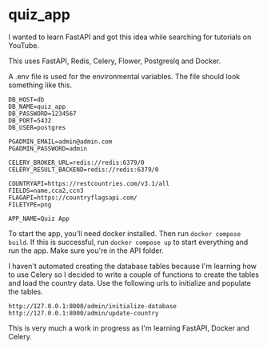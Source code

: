 # quiz_app

I wanted to learn FastAPI and got this idea while searching for tutorials on YouTube.

This uses FastAPI, Redis, Celery, Flower, Postgreslq and Docker.


A .env file is used for the environmental variables.  The file should look something like this.

```
DB_HOST=db
DB_NAME=quiz_app
DB_PASSWORD=1234567
DB_PORT=5432
DB_USER=postgres

PGADMIN_EMAIL=admin@admin.com
PGADMIN_PASSWORD=admin

CELERY_BROKER_URL=redis://redis:6379/0
CELERY_RESULT_BACKEND=redis://redis:6379/0

COUNTRYAPI=https://restcountries.com/v3.1/all
FIELDS=name,cca2,ccn3
FLAGAPI=https://countryflagsapi.com/
FILETYPE=png

APP_NAME=Quiz App
```

To start the app, you'll need docker installed.  Then run `docker compose build`.  If this is successful, run `docker compose up` to start everything and run the app. Make sure you're in the API folder.

I haven't automated creating the database tables because I'm learning how to use Celery so I decided to write a couple of functions to create the tables and load the country data.  Use the following urls to initialize and populate the tables.

`http://127.0.0.1:8000/admin/initialize-database`
`http://127.0.0.1:8000/admin/update-country`

This is very much a work in progress as I'm learning FastAPI, Docker and Celery.
